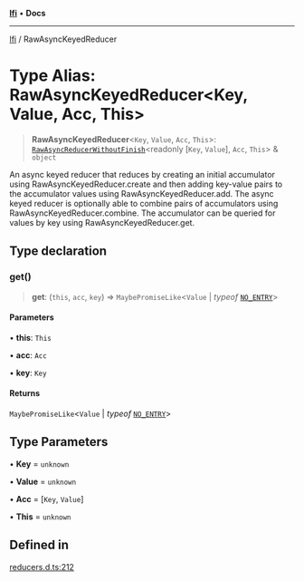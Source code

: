 [**lfi**](../readme.md) • **Docs**

***

[lfi](../globals.md) / RawAsyncKeyedReducer

# Type Alias: RawAsyncKeyedReducer\<Key, Value, Acc, This\>

> **RawAsyncKeyedReducer**\<`Key`, `Value`, `Acc`, `This`\>: [`RawAsyncReducerWithoutFinish`](RawAsyncReducerWithoutFinish.md)\<readonly [`Key`, `Value`], `Acc`, `This`\> & `object`

An async keyed reducer that reduces by creating an initial accumulator using
RawAsyncKeyedReducer.create and then adding key-value pairs to the
accumulator values using RawAsyncKeyedReducer.add. The async keyed
reducer is optionally able to combine pairs of accumulators using
RawAsyncKeyedReducer.combine. The accumulator can be queried for
values by key using RawAsyncKeyedReducer.get.

## Type declaration

### get()

> **get**: (`this`, `acc`, `key`) => `MaybePromiseLike`\<`Value` \| *typeof* [`NO_ENTRY`](../variables/NO_ENTRY.md)\>

#### Parameters

• **this**: `This`

• **acc**: `Acc`

• **key**: `Key`

#### Returns

`MaybePromiseLike`\<`Value` \| *typeof* [`NO_ENTRY`](../variables/NO_ENTRY.md)\>

## Type Parameters

• **Key** = `unknown`

• **Value** = `unknown`

• **Acc** = [`Key`, `Value`]

• **This** = `unknown`

## Defined in

[reducers.d.ts:212](https://github.com/TomerAberbach/lfi/blob/a3eb3a94b2928b5200a7bcd0a14fdc70f0cb5947/src/operations/reducers.d.ts#L212)
